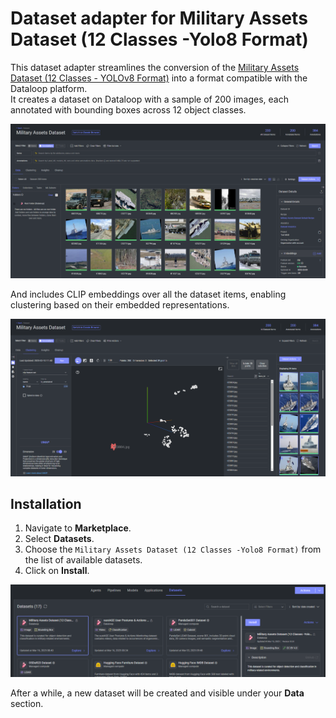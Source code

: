# Dataset adapter for Military Assets Dataset (12 Classes -Yolo8 Format)

This dataset adapter streamlines the conversion of the [Military Assets Dataset (12 Classes - YOLOv8 Format)](https://www.kaggle.com/datasets/rawsi18/military-assets-dataset-12-classes-yolo8-format) 
into a format compatible with the Dataloop platform. \
It creates a dataset on Dataloop with a sample of 200 images, each annotated with bounding boxes across 12 object classes.

![dataset_browse.png](assets/dataset_browse.png)

And includes CLIP embeddings over all the dataset items, enabling clustering based on their embedded representations.

![dataset_clustering.png](assets/dataset_clustering.png)

## Installation

1. Navigate to **Marketplace**.
2. Select **Datasets**.
3. Choose the `Military Assets Dataset (12 Classes -Yolo8 Format)` from the list of available datasets.
4. Click on **Install**.

![marketplace.png](assets/marketplace.png)

After a while, a new dataset will be created and visible under your **Data** section.
